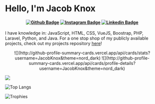 # Hello, I'm Jacob Knox

<h4 align="center">

[![Github Badge](https://img.shields.io/badge/-Facebook-blue?style=for-the-badge&logo=Facebook&logoColor=white&link=https://github.com/JacobKnox)](https://www.facebook.com/jacobaknox)
[![Instagram Badge](https://img.shields.io/badge/-instagram-red?style=for-the-badge&logo=instagram&logoColor=white&link=https://github.com/JacobKnox)](https://www.instagram.com/epicguy203/)
[![Linkedin Badge](https://img.shields.io/badge/-Linkedin-blue?style=for-the-badge&logo=Linkedin&logoColor=white&link=https://github.com/JacobKnox)](https://www.linkedin.com/in/jacobknoxa/)

</h4>

I have knowledge in: JavaScript, HTML, CSS, VueJS, Boostrap, PHP, Laravel, Python, and Java.
For a one stop shop of my publicly available projects, check out my projects repository [here](https://github.com/JacobKnox/Jacob-Knox-Projects#readme)!

<p align="center">
![](http://github-profile-summary-cards.vercel.app/api/cards/stats?username=JacobKnox&theme=nord_dark)
![](http://github-profile-summary-cards.vercel.app/api/cards/profile-details?username=JacobKnox&theme=nord_dark)

![](https://github-readme-streak-stats.herokuapp.com/?user=JacobKnox&date_format=M%20j%5B%2C%20Y%5D&background=2D3742&stroke=2D3742&ring=6bbbca&fire=6bbbca&currStreakNum=fff&sideNums=6bbbca&currStreakLabel=6bbbca&sideLabels=fff&dates=fff)

![Top Langs](https://github-readme-stats.vercel.app/api/top-langs/?username=JacobKnox&langs_count=10&theme=radical)

![[Trophies](https://github-profile-trophy.vercel.app/?username=JacobKnox)](https://github.com/ryo-ma/github-profile-trophy)
</p>